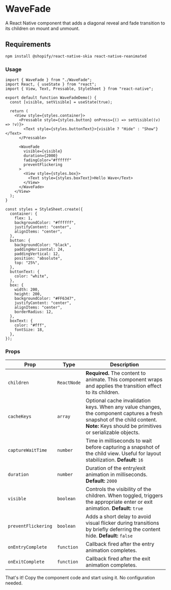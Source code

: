 # WaveFade

A React Native component that adds a diagonal reveal and fade transition to its children on mount and unmount.

## Requirements

```bash
npm install @shopify/react-native-skia react-native-reanimated
```

### Usage

```tsx
import { WaveFade } from "./WaveFade";
import React, { useState } from "react";
import { View, Text, Pressable, StyleSheet } from "react-native";

export default function WaveFadeDemo() {
  const [visible, setVisible] = useState(true);

  return (
    <View style={styles.container}>
      <Pressable style={styles.button} onPress={() => setVisible((v) => !v)}>
        <Text style={styles.buttonText}>{visible ? "Hide" : "Show"}</Text>
      </Pressable>

      <WaveFade
        visible={visible}
        duration={2000}
        fadingColor="#ffffff"
        preventFlickering
      >
        <View style={styles.box}>
          <Text style={styles.boxText}>Hello Wave</Text>
        </View>
      </WaveFade>
    </View>
  );
}

const styles = StyleSheet.create({
  container: {
    flex: 1,
    backgroundColor: "#ffffff",
    justifyContent: "center",
    alignItems: "center",
  },
  button: {
    backgroundColor: "black",
    paddingHorizontal: 24,
    paddingVertical: 12,
    position: "absolute",
    top: "25%",
  },
  buttonText: {
    color: "white",
  },
  box: {
    width: 200,
    height: 200,
    backgroundColor: "#FF6347",
    justifyContent: "center",
    alignItems: "center",
    borderRadius: 12,
  },
  boxText: {
    color: "#fff",
    fontSize: 18,
  },
});
```

### Props

| Prop                | Type        | Description                                                                                                                                                                          |
| ------------------- | ----------- | ------------------------------------------------------------------------------------------------------------------------------------------------------------------------------------ |
| `children`          | `ReactNode` | **Required.** The content to animate. This component wraps and applies the transition effect to its children.                                                                        |
| `cacheKeys`         | `array`     | Optional cache invalidation keys. When any value changes, the component captures a fresh snapshot of the child content. **Note:** Keys should be primitives or serializable objects. |
| `captureWaitTime`   | `number`    | Time in milliseconds to wait before capturing a snapshot of the child view. Useful for layout stabilization. **Default:** `16`                                                       |
| `duration`          | `number`    | Duration of the entry/exit animation in milliseconds. **Default:** `2000`                                                                                                            |
| `visible`           | `boolean`   | Controls the visibility of the children. When toggled, triggers the appropriate enter or exit animation. **Default:** `true`                                                         |
| `preventFlickering` | `boolean`   | Adds a short delay to avoid visual flicker during transitions by briefly deferring the content hide. **Default:** `false`                                                            |
| `onEntryComplete`   | `function`  | Callback fired after the entry animation completes.                                                                                                                                  |
| `onExitComplete`    | `function`  | Callback fired after the exit animation completes.                                                                                                                                   |

That's it! Copy the component code and start using it. No configuration needed.
